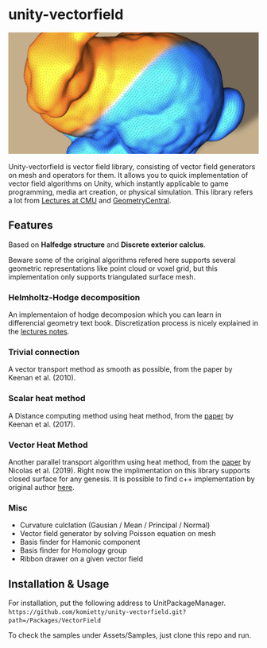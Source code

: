 # unity-vectorfield
 <img src="Documents/vectorheat.jpeg"/>

Unity-vectorfield is vector field library, consisting of vector field generators on mesh and operators for them. It allows you to quick implementation of vector field algorithms on Unity, which instantly applicable to game programming, media art creation, or physical simulation. This library refers a lot from [Lectures at CMU](https://www.cs.cmu.edu/~kmcrane/Projects/DDG/) and [GeometryCentral](http://geometry-central.net/).

## Features
Based on **Halfedge structure** and **Discrete exterior calclus**. 

Beware some of the original algorithms refered here supports several geometric representations like point cloud or voxel grid, but this implementation only supports triangulated surface mesh.

### **Helmholtz-Hodge decomposition**
An implementaion of hodge decomposion which you can learn in differencial geometry text book. Discretization process is nicely explained in the [lectures notes](https://www.cs.cmu.edu/~kmcrane/Projects/DDG/).

### **Trivial connection**  
A vector transport method as smooth as possible, from the paper by Keenan et al. (2010). 

### **Scalar heat method**

A Distance computing method using heat method, from the [paper](https://www.cs.cmu.edu/~kmcrane/Projects/HeatMethod/index.html) by Keenan et al. (2017).

### **Vector Heat Method**

Another parallel transport algorithm using heat method, from the [paper](https://www.cs.cmu.edu/~kmcrane/Projects/VectorHeatMethod/paper.pdf) by Nicolas et al. (2019). Right now the implimentation on this library supports closed surface for any genesis. It is possible to find c++ implementation by original author [here](https://github.com/nmwsharp/geometry-central).


### Misc
- Curvature culclation (Gausian / Mean / Principal / Normal)
- Vector field generator by solving Poisson equation on mesh
- Basis finder for Hamonic component
- Basis finder for Homology group
- Ribbon drawer on a given vector field 


## Installation & Usage
For installation, put the following address to UnitPackageManager.  
`https://github.com/komietty/unity-vectorfield.git?path=/Packages/VectorField`

To check the samples under Assets/Samples, just clone this repo and run.
